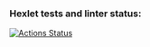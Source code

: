### Hexlet tests and linter status:
[![Actions Status](https://github.com/Fallass/data-analytics-project-100/actions/workflows/hexlet-check.yml/badge.svg)](https://github.com/Fallass/data-analytics-project-100/actions)